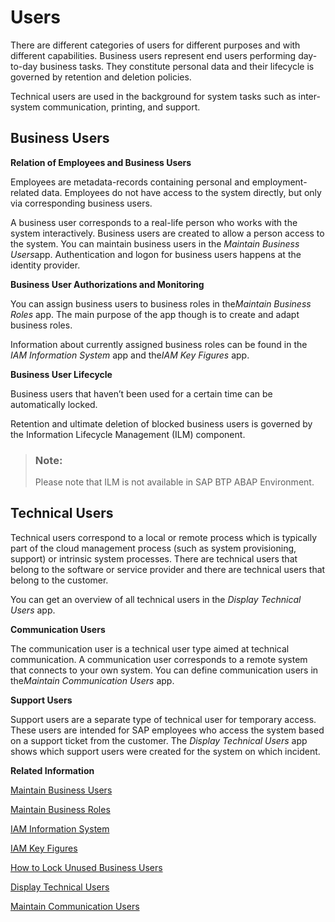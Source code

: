 <!-- loio938e814ae7cc4706a26212abcff938cb -->

# Users



There are different categories of users for different purposes and with different capabilities. Business users represent end users performing day-to-day business tasks. They constitute personal data and their lifecycle is governed by retention and deletion policies.

Technical users are used in the background for system tasks such as inter-system communication, printing, and support.



<a name="loio938e814ae7cc4706a26212abcff938cb__section_BusinessUsers"/>

## Business Users

**Relation of Employees and Business Users**

Employees are metadata-records containing personal and employment-related data. Employees do not have access to the system directly, but only via corresponding business users.

A business user corresponds to a real-life person who works with the system interactively. Business users are created to allow a person access to the system. You can maintain business users in the *Maintain Business Users*app. Authentication and logon for business users happens at the identity provider.

**Business User Authorizations and Monitoring**

You can assign business users to business roles in the*Maintain Business Roles* app. The main purpose of the app though is to create and adapt business roles.

Information about currently assigned business roles can be found in the *IAM Information System* app and the*IAM Key Figures* app.

**Business User Lifecycle**

Business users that haven’t been used for a certain time can be automatically locked.

Retention and ultimate deletion of blocked business users is governed by the Information Lifecycle Management \(ILM\) component.

> ### Note:  
> Please note that ILM is not available in SAP BTP ABAP Environment.



<a name="loio938e814ae7cc4706a26212abcff938cb__section_TechnicalUsers"/>

## Technical Users

Technical users correspond to a local or remote process which is typically part of the cloud management process \(such as system provisioning, support\) or intrinsic system processes. There are technical users that belong to the software or service provider and there are technical users that belong to the customer.

You can get an overview of all technical users in the *Display Technical Users* app.

**Communication Users**

The communication user is a technical user type aimed at technical communication. A communication user corresponds to a remote system that connects to your own system. You can define communication users in the*Maintain Communication Users* app.

**Support Users**

Support users are a separate type of technical user for temporary access. These users are intended for SAP employees who access the system based on a support ticket from the customer. The *Display Technical Users* app shows which support users were created for the system on which incident.

**Related Information**  


[Maintain Business Users](maintain-business-users-e40e710.md "You use this app to provide business users with access rights and to maintain business user settings.")

[Maintain Business Roles](maintain-business-roles-365b0d6.md)

[IAM Information System](iam-information-system-82d17cf.md "With this app you can get an overview of business users in your system and what roles and restrictions are assigned to them.")

[IAM Key Figures](iam-key-figures-f249696.md)

[How to Lock Unused Business Users](how-to-lock-unused-business-users-a817aef.md "Lock inactive business users")

 <?sap-ot O2O class="- topic/link " href="e816a84e3c0c48e8bc63f45a1265245b.xml" text="" desc="" xtrc="link:6" xtrf="file:/home/builder/src/dita-all/jjq1673438782153/loio2080d0faf9d84ce6aa14caa4caa32935_en-US/src/content/localization/en-us/938e814ae7cc4706a26212abcff938cb.xml" output-class="" outputTopicFile="file:/home/builder/tp.net.sf.dita-ot/2.3/plugins/com.elovirta.dita.markdown_1.3.0/xsl/dita2markdownImpl.xsl" ?> 

 <?sap-ot O2O class="- topic/link " href="affed1d13fa44085b7440e3a98615bba.xml" text="" desc="" xtrc="link:7" xtrf="file:/home/builder/src/dita-all/jjq1673438782153/loio2080d0faf9d84ce6aa14caa4caa32935_en-US/src/content/localization/en-us/938e814ae7cc4706a26212abcff938cb.xml" output-class="" outputTopicFile="file:/home/builder/tp.net.sf.dita-ot/2.3/plugins/com.elovirta.dita.markdown_1.3.0/xsl/dita2markdownImpl.xsl" ?> 

 <?sap-ot O2O class="- topic/link " href="8c3f52b3993441e8b91ab77dc09d20f8.xml" text="" desc="" xtrc="link:8" xtrf="file:/home/builder/src/dita-all/jjq1673438782153/loio2080d0faf9d84ce6aa14caa4caa32935_en-US/src/content/localization/en-us/938e814ae7cc4706a26212abcff938cb.xml" output-class="" outputTopicFile="file:/home/builder/tp.net.sf.dita-ot/2.3/plugins/com.elovirta.dita.markdown_1.3.0/xsl/dita2markdownImpl.xsl" ?> 

[Display Technical Users](display-technical-users-7fb79d7.md "This app shows all technical users that exist in the system. To call the app, log on to your SAP Fiori Launchpad and go to Identity and Access Management > Display Technical Users .")

[Maintain Communication Users](maintain-communication-users-eef80dd.md "You can use this app to create and edit communication users. Communication users are used by solutions to authenticate themselves to be able to post data.")

